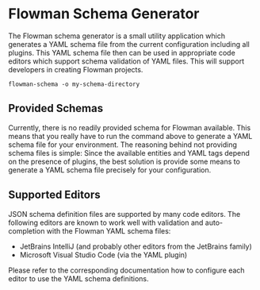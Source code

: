 # Flowman Schema Generator
The Flowman schema generator is a small utility application which generates a YAML schema file from the current
configuration including all plugins. This YAML schema file then can be used in appropriate code editors which
support schema validation of YAML files. This will support developers in creating Flowman projects.

```shell
flowman-schema -o my-schema-directory
```

## Provided Schemas

Currently, there is no readily provided schema for Flowman available. This means that you really have to run the
command above to generate a YAML schema file for your environment. The reasoning behind not providing schema files is
simple: Since the available entities and YAML tags depend on the presence of plugins, the best solution is provide
some means to generate a YAML schema file precisely for your configuration. 


## Supported Editors

JSON schema definition files are supported by many code editors. The following editors are known to work well with
validation and auto-completion with the Flowman YAML schema files:

* JetBrains IntelliJ (and probably other editors from the JetBrains family)
* Microsoft Visual Studio Code (via the YAML plugin)

Please refer to the corresponding documentation how to configure each editor to use the YAML schema definitions.
